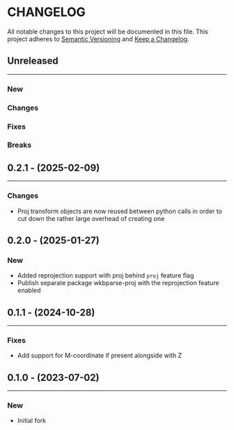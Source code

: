 # CHANGELOG

All notable changes to this project will be documented in this file.
This project adheres to [Semantic Versioning](http://semver.org/) and [Keep a Changelog](http://keepachangelog.com/).



## Unreleased
---

### New

### Changes

### Fixes

### Breaks


## 0.2.1 - (2025-02-09)
---

### Changes
* Proj transform objects are now reused between python calls in order to cut down the rather large overhead of creating one


## 0.2.0 - (2025-01-27)

### New
* Added reprojection support with proj behind `proj` feature flag
* Publish separate package wkbparse-proj with the reprojection feature enabled


## 0.1.1 - (2024-10-28)
---

### Fixes
* Add support for M-coordinate if present alongside with Z


## 0.1.0 - (2023-07-02)
---

### New
* Initial fork
